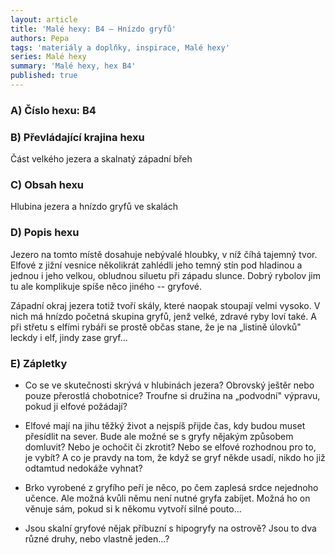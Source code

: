 ```yaml
---
layout: article
title: 'Malé hexy: B4 – Hnízdo gryfů'
authors: Pepa
tags: 'materiály a doplňky, inspirace, Malé hexy'
series: Malé hexy
summary: 'Malé hexy, hex B4'
published: true
---
```

### A) Číslo hexu: B4

### B) Převládající krajina hexu

Část velkého jezera a skalnatý západní břeh  
  
### C) Obsah hexu

Hlubina jezera a hnízdo gryfů ve skalách  
  
### D) Popis hexu

Jezero na tomto místě dosahuje nebývalé hloubky, v níž číhá tajemný tvor. Elfové z jižní vesnice několikrát zahlédli jeho temný stín pod hladinou a jednou i jeho velkou, obludnou siluetu při západu slunce. Dobrý rybolov jim tu ale komplikuje spíše něco jiného -- gryfové.  
  
Západní okraj jezera totiž tvoří skály, které naopak stoupají velmi vysoko. V nich má hnízdo početná skupina gryfů, jenž velké, zdravé ryby loví také. A při střetu s elfími rybáři se prostě občas stane, že je na „listině úlovků" leckdy i elf, jindy zase gryf...  
  
### E) Zápletky 

- Co se ve skutečnosti skrývá v hlubinách jezera? Obrovský ještěr nebo pouze přerostlá chobotnice? Troufne si družina na „podvodní" výpravu, pokud ji elfové požádají?  
  
- Elfové mají na jihu těžký život a nejspíš přijde čas, kdy budou muset přesídlit na sever. Bude ale možné se s gryfy nějakým způsobem domluvit? Nebo je ochočit či zkrotit? Nebo se elfové rozhodnou pro to, je vybít? A co je pravdy na tom, že když se gryf někde usadí, nikdo ho již odtamtud nedokáže vyhnat?  
  
- Brko vyrobené z gryfího peří je něco, po čem zaplesá srdce nejednoho učence. Ale možná kvůli němu není nutné gryfa zabíjet. Možná ho on věnuje sám, pokud si k někomu vytvoří silné pouto...  
  
- Jsou skalní gryfové nějak příbuzní s hipogryfy na ostrově? Jsou to dva různé druhy, nebo vlastně jeden...?
